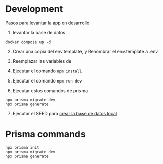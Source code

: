 # Development
Pasos para levantar la app en desarrollo

1. levantar la base de datos
```
docker compose up -d
```

2.  Crear una copia del env.template, y Renombrar el env.template a .env

3. Reemplazar las variables de 

4. Ejecutar el comando ```npm install```

5. Ejecutar el comando ```npm run dev```

6. Ejecutar estos comandos de prisma
```
npx prisma migrate dev
npx prisma generate
```

7. Ejecutar el SEED para [crear la base de datos local](http://localhost:3000/api/seed)

# Prisma commands
```
npx prisma init
npx prisma migrate dev
npx prisma generate
```